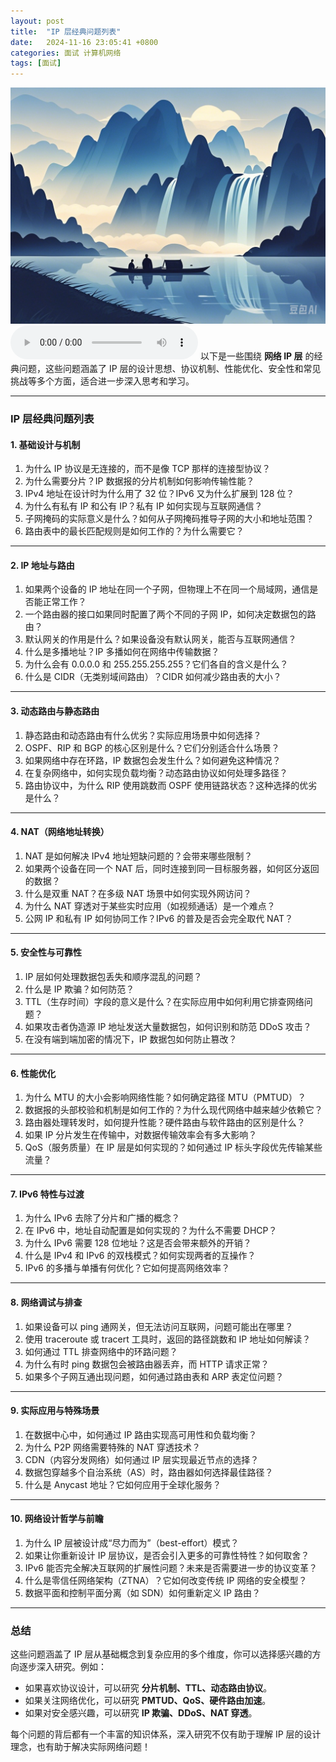 ```yaml
---
layout: post
title:  "IP 层经典问题列表"
date:   2024-11-16 23:05:41 +0800
categories: 面试 计算机网络
tags: [面试]
---
```

![描述图片](/asset/img/1.png)
<audio controls autoplay>
  <source src="/asset/mp3/a2.mp3" type="audio/mpeg">
</audio>
以下是一些围绕 **网络 IP 层** 的经典问题，这些问题涵盖了 IP 层的设计思想、协议机制、性能优化、安全性和常见挑战等多个方面，适合进一步深入思考和学习。

***

### **IP 层经典问题列表**

#### **1. 基础设计与机制**

1.  为什么 IP 协议是无连接的，而不是像 TCP 那样的连接型协议？
2.  为什么需要分片？IP 数据报的分片机制如何影响传输性能？
3.  IPv4 地址在设计时为什么用了 32 位？IPv6 又为什么扩展到 128 位？
4.  为什么有私有 IP 和公有 IP？私有 IP 如何实现与互联网通信？
5.  子网掩码的实际意义是什么？如何从子网掩码推导子网的大小和地址范围？
6.  路由表中的最长匹配规则是如何工作的？为什么需要它？

***

#### **2. IP 地址与路由**

1.  如果两个设备的 IP 地址在同一个子网，但物理上不在同一个局域网，通信是否能正常工作？
2.  一个路由器的接口如果同时配置了两个不同的子网 IP，如何决定数据包的路由？
3.  默认网关的作用是什么？如果设备没有默认网关，能否与互联网通信？
4.  什么是多播地址？IP 多播如何在网络中传输数据？
5.  为什么会有 0.0.0.0 和 255.255.255.255？它们各自的含义是什么？
6.  什么是 CIDR（无类别域间路由）？CIDR 如何减少路由表的大小？

***

#### **3. 动态路由与静态路由**

1.  静态路由和动态路由有什么优劣？实际应用场景中如何选择？
2.  OSPF、RIP 和 BGP 的核心区别是什么？它们分别适合什么场景？
3.  如果网络中存在环路，IP 数据包会发生什么？如何避免这种情况？
4.  在复杂网络中，如何实现负载均衡？动态路由协议如何处理多路径？
5.  路由协议中，为什么 RIP 使用跳数而 OSPF 使用链路状态？这种选择的优劣是什么？

***

#### **4. NAT（网络地址转换）**

1.  NAT 是如何解决 IPv4 地址短缺问题的？会带来哪些限制？
2.  如果两个设备在同一个 NAT 后，同时连接到同一目标服务器，如何区分返回的数据？
3.  什么是双重 NAT？在多级 NAT 场景中如何实现外网访问？
4.  为什么 NAT 穿透对于某些实时应用（如视频通话）是一个难点？
5.  公网 IP 和私有 IP 如何协同工作？IPv6 的普及是否会完全取代 NAT？

***

#### **5. 安全性与可靠性**

1.  IP 层如何处理数据包丢失和顺序混乱的问题？
2.  什么是 IP 欺骗？如何防范？
3.  TTL（生存时间）字段的意义是什么？在实际应用中如何利用它排查网络问题？
4.  如果攻击者伪造源 IP 地址发送大量数据包，如何识别和防范 DDoS 攻击？
5.  在没有端到端加密的情况下，IP 数据包如何防止篡改？

***

#### **6. 性能优化**

1.  为什么 MTU 的大小会影响网络性能？如何确定路径 MTU（PMTUD）？
2.  数据报的头部校验和机制是如何工作的？为什么现代网络中越来越少依赖它？
3.  路由器处理转发时，如何提升性能？硬件路由与软件路由的区别是什么？
4.  如果 IP 分片发生在传输中，对数据传输效率会有多大影响？
5.  QoS（服务质量）在 IP 层是如何实现的？如何通过 IP 标头字段优先传输某些流量？

***

#### **7. IPv6 特性与过渡**

1.  为什么 IPv6 去除了分片和广播的概念？
2.  在 IPv6 中，地址自动配置是如何实现的？为什么不需要 DHCP？
3.  为什么 IPv6 需要 128 位地址？这是否会带来额外的开销？
4.  什么是 IPv4 和 IPv6 的双栈模式？如何实现两者的互操作？
5.  IPv6 的多播与单播有何优化？它如何提高网络效率？

***

#### **8. 网络调试与排查**

1.  如果设备可以 ping 通网关，但无法访问互联网，问题可能出在哪里？
2.  使用 traceroute 或 tracert 工具时，返回的路径跳数和 IP 地址如何解读？
3.  如何通过 TTL 排查网络中的环路问题？
4.  为什么有时 ping 数据包会被路由器丢弃，而 HTTP 请求正常？
5.  如果多个子网互通出现问题，如何通过路由表和 ARP 表定位问题？

***

#### **9. 实际应用与特殊场景**

1.  在数据中心中，如何通过 IP 路由实现高可用性和负载均衡？
2.  为什么 P2P 网络需要特殊的 NAT 穿透技术？
3.  CDN（内容分发网络）如何通过 IP 层实现最近节点的选择？
4.  数据包穿越多个自治系统（AS）时，路由器如何选择最佳路径？
5.  什么是 Anycast 地址？它如何应用于全球化服务？

***

#### **10. 网络设计哲学与前瞻**

1.  为什么 IP 层被设计成“尽力而为”（best-effort）模式？
2.  如果让你重新设计 IP 层协议，是否会引入更多的可靠性特性？如何取舍？
3.  IPv6 能否完全解决互联网的扩展性问题？未来是否需要进一步的协议变革？
4.  什么是零信任网络架构（ZTNA）？它如何改变传统 IP 网络的安全模型？
5.  数据平面和控制平面分离（如 SDN）如何重新定义 IP 路由？

***

### **总结**

这些问题涵盖了 IP 层从基础概念到复杂应用的多个维度，你可以选择感兴趣的方向逐步深入研究。例如：

*   如果喜欢协议设计，可以研究 **分片机制、TTL、动态路由协议**。
*   如果关注网络优化，可以研究 **PMTUD、QoS、硬件路由加速**。
*   如果对安全感兴趣，可以研究 **IP 欺骗、DDoS、NAT 穿透**。

每个问题的背后都有一个丰富的知识体系，深入研究不仅有助于理解 IP 层的设计理念，也有助于解决实际网络问题！
